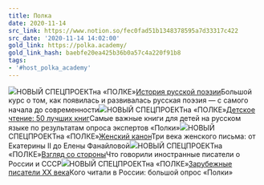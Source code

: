 ```yaml
---
title: Полка
date: 2020-11-14
src_link: https://www.notion.so/fec0fad51b1348378595a7d33317c422
src_date: '2020-11-14 14:02:00'
gold_link: https://polka.academy/
gold_link_hash: baebfe20ea425b36b0a57c4a220f91b8
tags:
- '#host_polka_academy'
---
```


 ![](https://api.polka.academy/storage/special_project/1/image-3981401c4109d766685bcf60c519d9ec.jpg)НОВЫЙ СПЕЦПРОЕКТна «ПОЛКЕ»[История русской поэзии](/projects/923)Большой курс о том, как появилась и развивалась русская поэзия — с самого начала до современности![](https://api.polka.academy/storage/special_project/2/image-29c20a43800f0946ce26dd41bc885758.jpg)НОВЫЙ СПЕЦПРОЕКТна «ПОЛКЕ»[Детское чтение: 50
лучших книг](/materials/727)Самые важные книги для детей на русском
языке по результатам опроса экспертов «Полки»![](https://api.polka.academy/storage/special_project/3/image-fbc02a29485d9ac56104b9c91884f80b.jpg)НОВЫЙ СПЕЦПРОЕКТна «ПОЛКЕ»[Женский
канон](/materials/671)Три века женского письма: от Екатерины II
до Елены Фанайловой![](https://api.polka.academy/storage/special_project/4/image-9e6bf16b8436d73d7c84d103ef6079b3.jpg)НОВЫЙ СПЕЦПРОЕКТна «ПОЛКЕ»[Взгляд
со стороны](/materials/838)Что говорили иностранные
писатели о России и СССР![](https://api.polka.academy/storage/special_project/5/image-56cc5cbee3612d7cc8d676aab4ad1c74.jpg)НОВЫЙ СПЕЦПРОЕКТна «ПОЛКЕ»[Зарубежные писатели XX века](/materials/894)Кого читали в России: большой опрос «Полки»